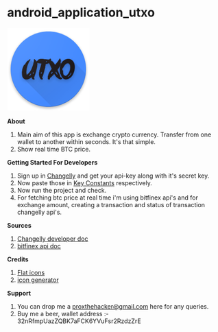 # android_application_utxo
![](https://raw.githubusercontent.com/percy-g2/android_application_utxo/master/app/src/main/res/mipmap-xxxhdpi/ic_launcher.png?raw=true)

**About**
1. Main aim of this app is exchange crypto currency.
Transfer from one wallet to another within seconds. It's that simple.
2. Show real time BTC price.


**Getting Started For Developers**

1. Sign up in [Changelly](https://changelly.com/) and get your api-key along with it's secret key.
2. Now paste those in [Key Constants](https://github.com/percy-g2/android_application_utxo/blob/master/app/src/main/java/com/androidevlinux/percy/UTXO/Utils/Constants.java) respectively.
3. Now run the project and check.
4. For fetching btc price at real time i'm using bitfinex api's and for exchange amount, creating a transaction and status of transaction  changelly api's.

**Sources**
1. [Changelly developer doc](https://changelly.com/developers)
2. [bitfinex api doc](https://bitfinex.readme.io/v1/docs)

**Credits**

1. [Flat icons](http://flaticon.com/)
2. [icon generator](https://romannurik.github.io/AndroidAssetStudio/icons-launcher.html#foreground.type=clipart&foreground.clipart=android&foreground.space.trim=1&foreground.space.pad=0.25&foreColor=rgba(96%2C%20125%2C%20139%2C%200)&backColor=rgb(68%2C%20138%2C%20255)&crop=0&backgroundShape=square&effects=none&name=ic_launcher)

**Support**
1. You can drop me a proxthehacker@gmail.com here for any queries.
2. Buy me a beer, wallet address :- 32nRfmpUazZQBK7aFCK6YVuFsr2RzdzZrE
